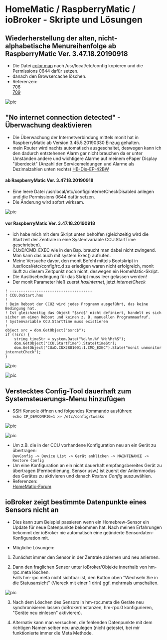 
# HomeMatic / RaspberryMatic / ioBroker - Skripte und Lösungen


## Wiederherstellung der alten, nicht-alphabetische Menureihenfolge ab RaspberryMatic Ver. 3.47.18.20190918

- Die Datei [color.map](https://github.com/TomMajor/SmartHome/tree/master/Info/Skripte_und_Loesungen/Files/color.map) nach /usr/local/etc/config kopieren und die Permissions 0644 dafür setzen.
- danach den Browsercache löschen.
- Referenzen:<br>
[706](https://github.com/jens-maus/RaspberryMatic/issues/706)<br>
[709](https://github.com/jens-maus/RaspberryMatic/pull/709)<br>

![pic](Images/original_menu.png)


## "No internet connection detected" - Überwachung deaktivieren 

- Die Überwachung der Internetverbindung mittels monit hat in RaspberryMatic ab Version 3.45.5.20190330 Einzug gehalten.
- mein Router wird nachts automatisch ausgeschaltet, deswegen kann ich den dadurch entstehenen Alarm gar nicht brauchen da er unter Umständen andere und wichtigere Alarme auf meinem ePaper Display "überdeckt" (Anzahl der Servicemeldungen und Alarme als Dezimalzahlen unten rechts) [HB-Dis-EP-42BW](https://github.com/TomMajor/SmartHome/tree/master/HB-Dis-EP-42BW)

#### ab RaspberryMatic Ver. 3.47.18.20190918

- Eine leere Datei /usr/local/etc/config/internetCheckDisabled anlegen und die Permissions 0644 dafür setzen.
- Die Änderung wird sofort wirksam.

![pic](Images/monit_status_new.png)

#### vor RaspberryMatic Ver. 3.47.18.20190918

- ich habe mich mit dem Skript unten beholfen (gleichzeitig wird die Startzeit der Zentrale in eine Systemvariable CCU.StartTime geschrieben).
- CUxD/CMD_EXEC wie in den Bsp. braucht man dabei nicht zwingend. Man kann das auch mit system.Exec() aufrufen.
- Meine Versuche davor, den monit Befehl mittels Bootskript in /usr/local/etc/config/rc.d zu erledigen waren nicht erfolgreich, monit läuft zu diesem Zeitpunkt noch nicht, deswegen ein HomeMatic-Skript.
- Die Auslösebedingung für das Skript muss leer gelassen werden!
- Der monit Parameter hieß zuerst *hasInternet*, jetzt *internetCheck*
```
! -------------------------------------
! CCU.OnStart.hms
!
! Beim Reboot der CCU2 wird jedes Programm ausgeführt, das keine Bedingung hat.
! Ist gleichzeitig das Objekt "$src$" nicht definiert, handelt es sich sicher um einen Reboot und keinen z. B. manuellen Programmaufruf.
! Systemvariable CCU.StartTime muss existieren
!
object src = dom.GetObject("$src$");
if (!src) {
    string timeStr = system.Date("%d.%m.%Y %H:%M:%S");
    dom.GetObject("CCU.StartTime").State(timeStr);
    dom.GetObject("CUxD.CUX2801001:1.CMD_EXEC").State("monit unmonitor internetCheck");
}
```

![pic](Images/monit_webui.png)

![pic](Images/monit_status_old.png)


## Verstecktes Config-Tool dauerhaft zum Systemsteuerungs-Menu hinzufügen

- SSH Konsole öffnen und folgendes Kommando ausführen:<br>
``` echo CP_DEVCONFIG=1 >> /etc/config/tweaks ```

![pic](Images/devconfig1.png)

![pic](Images/devconfig2.png)

- Um z.B. die in der CCU vorhandene Konfiguration neu an ein Gerät zu übertragen:<br>
``` DevConfig -> Device List -> Gerät anklicken -> MAINTENANCE -> Restore Config ```
- Um eine Konfiguration an ein nicht dauerhaft empfangsbereites Gerät zu übertragen (Fernbedienung, Sensor usw.) ist zuerst der Anlernmodus des Gerätes zu aktivieren und danach *Restore Config* auszuwählen.
- Referenzen:<br>
[HomeMatic-Forum](https://homematic-forum.de/forum/viewtopic.php?f=31&t=26624)<br>


## ioBroker zeigt bestimmte Datenpunkte eines Sensors nicht an

- Dies kann zum Beispiel passieren wenn ein Homebrew-Sensor ein Update für neue Datenpunkte bekommen hat. Nach meinen Erfahrungen bekommt der ioBroker nie automatisch eine geänderte Sensordaten-Konfiguration mit.

- Mögliche Lösungen:

1. Zunächst immer den Sensor in der Zentrale ablernen und neu anlernen.

2. Dann den fraglichen Sensor unter ioBroker/Objekte innerhalb von hm-rpc.meta löschen.<br>
Falls hm-rpc.meta nicht sichtbar ist, den Button oben "Wechseln Sie in die Statusansicht" (Viereck mit einer 1 drin) ggf. mehrmals umschalten.

![pic](Images/ioBroker1.png)

3. Nach dem Löschen des Sensors in hm-rpc.meta die Geräte neu synchronisieren lassen (ioBroker/Instanzen, hm-rpc.0 konfigurieren, "Geräte neu einlesen" aktivieren).

4. Alternativ kann man versuchen, die fehlenden Datenpunkte mit dem richtigen Namen selber neu anzulegen (nicht getestet, bei mir funktionierte immer die Meta Methode.
